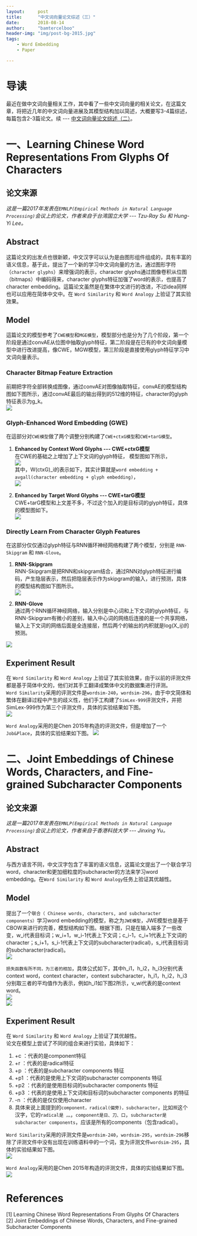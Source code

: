 ```yaml
---
layout:     post
title:      "中文词向量论文综述（三）"
date:       2018-08-14
author:     "bamtercelboo"
header-img: "img/post-bg-2015.jpg"
tags:
    - Word Embedding
    - Paper

---
```



#  导读  #
最近在做中文词向量相关工作，其中看了一些中文词向量的相关论文，在这篇文章，将把近几年的中文词向量进展及其模型结构加以简述，大概要写3-4篇综述，每篇包含2-3篇论文。续 --- [中文词向量论文综述（二）](https://bamtercelboo.github.io/2018/08/12/chinese_embedding_paper_senond/)。  


# 一、Learning Chinese Word Representations From Glyphs Of Characters #

## 论文来源 ##
*这是一篇2017年发表在`EMNLP(Empirical Methods in Natural Language Processing)`会议上的论文，作者来自于台湾国立大学 --- Tzu-Ray Su 和 Hung-Yi Lee。*


## Abstract ##
这篇论文的出发点也很新颖，中文汉字可以认为是由图形组件组成的，具有丰富的语义信息，基于此，提出了一个新的学习中文词向量的方法，通过图形字符（`character glyphs`）来增强词的表示，character glyphs通过图像卷积从位图（bitmaps）中编码得来，character glyphs特征加强了word的表示，也提高了character embedding。這篇论文虽然是在繁体中文进行的改进，不过idea同样也可以应用在简体中文中。在 `Word Similarity` 和 `Word Analogy` 上验证了其实验效果。  


## Model ##
這篇论文的模型参考了`CWE模型`和`MGE模型`，模型部分也是分为了几个阶段，第一个阶段是通过convAE从位图中抽取glyph特征，第二阶段是在已有的中文词向量模型中进行改进提高，像CWE，MGW模型，第三阶段是直接使用glyph特征学习中文词向量表示。  

### Character Bitmap Feature Extraction ###
前期把字符全部转换成图像，通过convAE对图像抽取特征，convAE的模型结构图如下图所示，通过convAE最后的输出得到的512维的特征，character的glyph特征表示为g_k。    
![](https://i.imgur.com/QjDyXxJ.jpg)


### Glyph-Enhanced Word Embedding (GWE) ###
在這部分对`CWE模型`做了两个调整分别构建了`CWE+ctxG模型`和`CWE+tarG模型`。  
1. **Enhanced by Context Word Glyphs --- CWE+ctxG模型**   
在CWE的基础之上增加了上下文词的glyph特征， 模型图如下所示，  
![](https://i.imgur.com/SeAGnKc.jpg)  
其中，W(ctxG)_i的表示如下，其实计算就是`word embedding + avgall(character embedding + glyph embedding)`，    
![](https://i.imgur.com/Wl0pX28.jpg)


2. **Enhanced by Target Word Glyphs --- CWE+tarG模型**  
CWE+tarG模型和上文差不多，不过这个加入的是目标词的glyph特征，具体的模型图如下。  
![](https://i.imgur.com/AtWHXBW.jpg)  



### Directly Learn From Character Glyph Features ###
在这部分仅仅通过glyph特征与RNN循环神经网络构建了两个模型，分别是 `RNN-Skipgram` 和 `RNN-Glove`。    
1. **RNN-Skipgram**  
RNN-Skipgram是把RNN和skipgram结合，通过RNN对glyph特征进行编码，产生隐层表示，然后把隐层表示作为skipgram的输入，进行预测，具体的模型结构图如下图所示。  
![](https://i.imgur.com/785Vs3o.jpg)  


2. **RNN-Glove**  
通过两个RNN循环神经网络，输入分别是中心词和上下文词的glyph特征，与RNN-Skipgram有微小的差别，输入中心词的网络后连接的是一个共享网络，输入上下文词的网络后面是全连接层，然后两个的输出的内积就是log(X_ij)的预测。

![](https://i.imgur.com/k5qn20q.jpg)



## Experiment Result ##
在 `Word Similarity` 和 `Word Analogy` 上验证了其实验效果，由于以前的评测文件都是基于简体中文的，他们对其手工翻译成繁体中文的数据集进行评测。  
`Word Similarity`采用的评测文件是`wordsim-240`，`wordsim-296`，由于中文简体和繁体在翻译过程中产生的歧义性，他们手工构建了`SimLex-999`评测文件，并把SimLex-999作为第三个评测文件，具体的实验结果如下图。  
![](https://i.imgur.com/2ityDAu.jpg)  

`Word Analogy`采用的是Chen 2015年构造的评测文件，但是增加了一个`Job&Place`，具体的实验结果如下图。
![](https://i.imgur.com/OQvoyUg.jpg)  


# 二、Joint Embeddings of Chinese Words, Characters, and Fine-grained Subcharacter Components #

## 论文来源 ##
*这是一篇2017年发表在`EMNLP(Empirical Methods in Natural Language Processing)`会议上的论文，作者来自于香港科技大学 --- Jinxing Yu。*


## Abstract ##
与西方语言不同，中文汉字包含了丰富的语义信息，这篇论文提出了一个联合学习word，character和更加细粒度的subcharacter的方法来学习word embedding。在`Word Similarity` 和 `Word Analogy`任务上验证其优越性。  

## Model ##
提出了一个`联合（ Chinese words, characters, and subcharacter components）`学习word embedding的模型，称之为`JWE模型`，JWE模型也是基于CBOW来进行的完善，模型结构如下图。根据下图，只是在输入端多了一些改变，w_i代表目标词；w_i+1，w_i-1代表上下文词；c_i-1，c_i+1代表上下文词的character；s_i+1，s_i-1代表上下文词的subcharacter(radical)，s_i代表目标词的subcharacter(radical)。  
![](https://i.imgur.com/Mk1uDjy.jpg)


`损失函数有所不同，为三者的相加`，具体公式如下，其中h_i1，h_i2，h_i3分别代表context word，context character，context subcharacter，h_i1，h_i2，h_i3分别取三者的平均值作为表示，例如h_i1如下图2所示，v_wi代表的是context word。    
![](https://i.imgur.com/tRNkNOu.jpg)  
![](https://i.imgur.com/mqRMkx9.jpg)

## Experiment Result ##
在 `Word Similarity` 和 `Word Analogy` 上验证了其优越性。  
论文在模型上尝试了不同的组合来进行实验，具体如下：  
1. +c   ：代表的是component特征  
2. +r    ：代表的是radical特征  
3. +p   ：代表的是subcharacter components 特征  
4. +p1 ：代表的是使用上下文词的subcharacter components 特征  
5. +p2 ：代表的是使用目标词的subcharacter components 特征  
6. +p3 ：代表的是使用上下文词和目标词的subcharacter components 的特征  
7. -n    ：代表的是仅仅使用character    
8. 具体来说上面提到的`component，radical(偏旁)，subcharacter`，比如`照`这个汉字，它的`radical是 灬`，`component是日、刀、口`，`subcharacter是subcharacter components`，应该是所有的components（包含radical）。  

`Word Similarity`采用的评测文件是`wordsim-240`，`wordsim-295`，`wordsim-296`移除了评测文件中没有出现在训练语料中的一个词，变为评测文件`wordsim-295`，具体的实验结果如下图。  
![](https://i.imgur.com/NEKw8aI.jpg)

`Word Analogy`采用的是Chen 2015年构造的评测文件，具体的实验结果如下图。  
![](https://i.imgur.com/vovCCT5.jpg)  


# References  #
[1] Learning Chinese Word Representations From Glyphs Of Characters  
[2] Joint Embeddings of Chinese Words, Characters, and Fine-grained Subcharacter Components      



  
 








